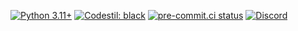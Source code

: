 [![Python 3.11+](https://img.shields.io/badge/python-3.11+-blue.svg)](https://www.python.org/downloads/)
[![Codestil: black](https://img.shields.io/badge/code%20stil-black-000000.svg)](https://github.com/ambv/black)
[![pre-commit.ci status](https://results.pre-commit.ci/badge/github/kawatapw/kawata.py/master.svg)](https://results.pre-commit.ci/latest/github/kawatapw/kawata.py/master)
[![Discord](https://discordapp.com/api/guilds/748687781605408908/widget.png?style=shield)](https://discord.gg/ShEQgUx)
